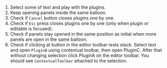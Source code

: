 1. Select some of text and play with the plugins.
2. Keep opening panels inside the same balloon.
3. Check if `Cancel` button closes plugins one by one.
4. Check if `Esc` press closes plugins one by one (only when plugin or editable is focused).
5. Check if panels stay opened in the same position as initial when more panels are open in the same balloon.
6. Check if clicking at button in the editor toolbar rests stack. Select text and open `PluginB` using contextual toolbar,
then open PluginC. After that without changing selection click PluginA on the editor toolbar. You should see
`ContextualToolbar` attached to the selection.
